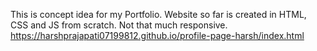 This is concept idea for my Portfolio.
Website so far is created in HTML, CSS and JS from scratch.
Not that much responsive.
https://harshprajapati07199812.github.io/profile-page-harsh/index.html
